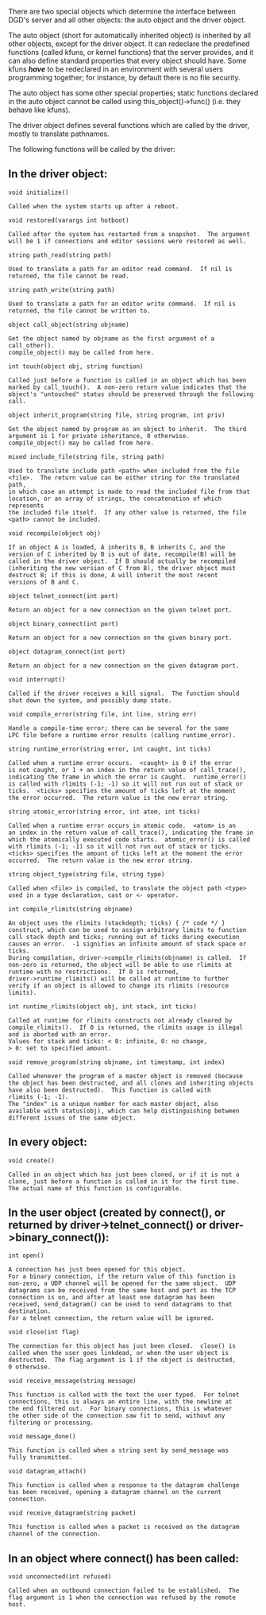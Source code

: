 There are two special objects which determine the interface between DGD's 
server and all other objects: the auto object and the driver object.

The auto object (short for automatically inherited object) is
inherited by all other objects, except for the driver object. It can
redeclare the predefined functions (called kfuns, or kernel functions)
that the server provides, and it can also define standard properties that
every object should have. Some kfuns ***have*** to be redeclared in an
environment with several users programming together; for instance, by
default there is no file security.

The auto object has some other special properties; static functions
declared in the auto object cannot be called using this_object()->func()
(i.e. they behave like kfuns).

The driver object defines several functions which are called by the
driver, mostly to translate pathnames.

The following functions will be called by the driver:

## In the driver object:

    void initialize()

	Called when the system starts up after a reboot.

    void restored(varargs int hotboot)

	Called after the system has restarted from a snapshot.  The argument
	will be 1 if connections and editor sessions were restored as well.

    string path_read(string path)

	Used to translate a path for an editor read command.  If nil is
	returned, the file cannot be read.

    string path_write(string path)

	Used to translate a path for an editor write command.  If nil is
	returned, the file cannot be written to.

    object call_object(string objname)

	Get the object named by objname as the first argument of a call_other().
	compile_object() may be called from here.

    int touch(object obj, string function)

	Called just before a function is called in an object which has been
	marked by call_touch().  A non-zero return value indicates that the
	object's "untouched" status should be preserved through the following
	call.

    object inherit_program(string file, string program, int priv)

	Get the object named by program as an object to inherit.  The third
	argument is 1 for private inheritance, 0 otherwise.
	compile_object() may be called from here.

    mixed include_file(string file, string path)

	Used to translate include path <path> when included from the file
	<file>.  The return value can be either string for the translated path,
	in which case an attempt is made to read the included file from that
	location, or an array of strings, the concatenation of which represents
	the included file itself.  If any other value is returned, the file
	<path> cannot be included.

    void recompile(object obj)

	If an object A is loaded, A inherits B, B inherits C, and the
	version of C inherited by B is out of date, recompile(B) will be
	called in the driver object.  If B should actually be recompiled
	(inheriting the new version of C from B), the driver object must
	destruct B; if this is done, A will inherit the most recent
	versions of B and C.

    object telnet_connect(int port)

	Return an object for a new connection on the given telnet port.

    object binary_connect(int port)

	Return an object for a new connection on the given binary port.

    object datagram_connect(int port)

	Return an object for a new connection on the given datagram port.

    void interrupt()

	Called if the driver receives a kill signal.  The function should
	shut down the system, and possibly dump state.

    void compile_error(string file, int line, string err)

	Handle a compile-time error; there can be several for the same
	LPC file before a runtime error results (calling runtime_error).

    string runtime_error(string error, int caught, int ticks)

	Called when a runtime error occurs.  <caught> is 0 if the error
	is not caught, or 1 + an index in the return value of call_trace(),
	indicating the frame in which the error is caught.  runtime_error()
	is called with rlimits (-1; -1) so it will not run out of stack or
	ticks.  <ticks> specifies the amount of ticks left at the moment
	the error occurred.  The return value is the new error string.

    string atomic_error(string error, int atom, int ticks)

	Called when a runtime error occurs in atomic code.  <atom> is an
	an index in the return value of call_trace(), indicating the frame in
	which the atomically executed code starts.  atomic_error() is called
	with rlimits (-1; -1) so it will not run out of stack or ticks.
	<ticks> specifies the amount of ticks left at the moment the error
	occurred.  The return value is the new error string.

    string object_type(string file, string type)

	Called when <file> is compiled, to translate the object path <type>
	used in a type declaration, cast or <- operator.

    int compile_rlimits(string objname)

	An object uses the rlimits (stackdepth; ticks) { /* code */ }
	construct, which can be used to assign arbitrary limits to function
	call stack depth and ticks; running out of ticks during execution
	causes an error.  -1 signifies an infinite amount of stack space or
	ticks.
	During compilation, driver->compile_rlimits(objname) is called.  If
	non-zero is returned, the object will be able to use rlimits at
	runtime with no restrictions.  If 0 is returned,
	driver->runtime_rlimits() will be called at runtime to further
	verify if an object is allowed to change its rlimits (resource
	limits).

    int runtime_rlimits(object obj, int stack, int ticks)

	Called at runtime for rlimits constructs not already cleared by
	compile_rlimits().  If 0 is returned, the rlimits usage is illegal
	and is aborted with an error.
	Values for stack and ticks: < 0: infinite, 0: no change,
	> 0: set to specified amount.

    void remove_program(string objname, int timestamp, int index)

	Called whenever the program of a master object is removed (because
	the object has been destructed, and all clones and inheriting objects
	have also been destructed).  This function is called with
	rlimits (-1; -1).
	The "index" is a unique number for each master object, also
	available with status(obj), which can help distinguishing between
	different issues of the same object.

## In every object:

    void create()

	Called in an object which has just been cloned, or if it is not a
	clone, just before a function is called in it for the first time.
	The actual name of this function is configurable.

## In the user object (created by connect(), or returned by driver->telnet_connect() or driver->binary_connect()):

    int open()

	A connection has just been opened for this object.
	For a binary connection, if the return value of this function is
	non-zero, a UDP channel will be opened for the same object.  UDP
	datagrams can be received from the same host and port as the TCP
	connection is on, and after at least one datagram has been
	received, send_datagram() can be used to send datagrams to that
	destination.
	For a telnet connection, the return value will be ignored.

    void close(int flag)

	The connection for this object has just been closed.  close() is
	called when the user goes linkdead, or when the user object is
	destructed.  The flag argument is 1 if the object is destructed,
	0 otherwise.

    void receive_message(string message)

	This function is called with the text the user typed.  For telnet
	connections, this is always an entire line, with the newline at
	the end filtered out.  For binary connections, this is whatever
	the other side of the connection saw fit to send, without any
	filtering or processing.

    void message_done()

	This function is called when a string sent by send_message was
	fully transmitted.

    void datagram_attach()

	This function is called when a response to the datagram challenge
	has been received, opening a datagram channel on the current
	connection.

    void receive_datagram(string packet)

	This function is called when a packet is received on the datagram
	channel of the connection.

## In an object where connect() has been called:

    void unconnected(int refused)

	Called when an outbound connection failed to be established.  The
	flag argument is 1 when the connection was refused by the remote
	host.
